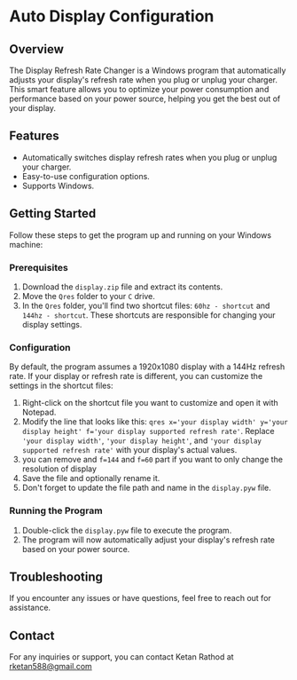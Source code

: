 # Auto Display Configuration

## Overview

The Display Refresh Rate Changer is a Windows program that automatically adjusts your display's refresh rate when you plug or unplug your charger. This smart feature allows you to optimize your power consumption and performance based on your power source, helping you get the best out of your display.

## Features

- Automatically switches display refresh rates when you plug or unplug your charger.
- Easy-to-use configuration options.
- Supports Windows.

## Getting Started

Follow these steps to get the program up and running on your Windows machine:

### Prerequisites

1. Download the `display.zip` file and extract its contents.
2. Move the `Qres` folder to your `C` drive.
3. In the `Qres` folder, you'll find two shortcut files: `60hz - shortcut` and `144hz - shortcut`. These shortcuts are responsible for changing your display settings.

### Configuration

By default, the program assumes a 1920x1080 display with a 144Hz refresh rate. If your display or refresh rate is different, you can customize the settings in the shortcut files:

1. Right-click on the shortcut file you want to customize and open it with Notepad.
2. Modify the line that looks like this: `qres x='your display width' y='your display height' f='your display supported refresh rate'`. Replace `'your display width'`, `'your display height'`, and `'your display supported refresh rate'` with your display's actual values.
3. you can remove and `f=144` and `f=60` part if you want to only change the resolution of display
4. Save the file and optionally rename it.
5. Don't forget to update the file path and name in the `display.pyw` file.

### Running the Program

1. Double-click the `display.pyw` file to execute the program.
2. The program will now automatically adjust your display's refresh rate based on your power source.

## Troubleshooting

If you encounter any issues or have questions, feel free to reach out for assistance.

## Contact

For any inquiries or support, you can contact Ketan Rathod at rketan588@gmail.com

